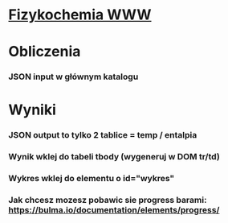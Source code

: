 # [Fizykochemia WWW](https://kamilluc.github.io/fizykochemia/)

# Obliczenia
### JSON input w głównym katalogu 

# Wyniki
### JSON output to tylko 2 tablice = temp / entalpia
### Wynik wklej do tabeli tbody (wygeneruj w DOM tr/td)
### Wykres wklej do elementu o id="wykres"
### Jak chcesz mozesz pobawic sie progress barami: https://bulma.io/documentation/elements/progress/